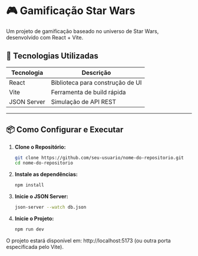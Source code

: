 # 🎮 Gamificação Star Wars

Um projeto de gamificação baseado no universo de Star Wars, desenvolvido com React + Vite.

## 🚀 Tecnologias Utilizadas

| Tecnologia  | Descrição                           |
|-------------|-------------------------------------|
| React       | Biblioteca para construção de UI   |
| Vite        | Ferramenta de build rápida         |
| JSON Server | Simulação de API REST              |


---

## 📦 Como Configurar e Executar

1. **Clone o Repositório:**
   ```bash
   git clone https://github.com/seu-usuario/nome-do-repositorio.git
   cd nome-do-repositorio
2. **Instale as dependências:**
   ```bash
   npm install
3. **Inicie o JSON Server:**
   ```bash
   json-server --watch db.json
4. **Inicie o Projeto:**
   ```bash
   npm run dev

O projeto estará disponível em: http://localhost:5173 (ou outra porta especificada pelo Vite).



